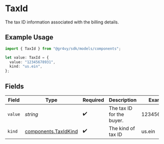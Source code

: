 # TaxId

The tax ID information associated with the billing details.

## Example Usage

```typescript
import { TaxId } from "@gr4vy/sdk/models/components";

let value: TaxId = {
  value: "12345678931",
  kind: "us.ein",
};
```

## Fields

| Field                                                        | Type                                                         | Required                                                     | Description                                                  | Example                                                      |
| ------------------------------------------------------------ | ------------------------------------------------------------ | ------------------------------------------------------------ | ------------------------------------------------------------ | ------------------------------------------------------------ |
| `value`                                                      | *string*                                                     | :heavy_check_mark:                                           | The tax ID for the buyer.                                    | 12345678931                                                  |
| `kind`                                                       | [components.TaxIdKind](../../models/components/taxidkind.md) | :heavy_check_mark:                                           | The kind of tax ID                                           | us.ein                                                       |